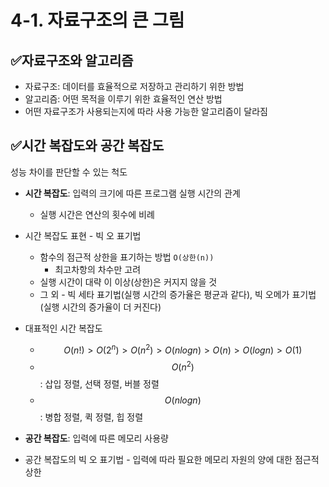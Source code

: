 # 4-1. 자료구조의 큰 그림
## ✅자료구조와 알고리즘
- 자료구조: 데이터를 효율적으로 저장하고 관리하기 위한 방법
- 알고리즘: 어떤 목적을 이루기 위한 효율적인 연산 방법 
- 어떤 자료구조가 사용되는지에 따라 사용 가능한 알고리즘이 달라짐 

## ✅시간 복잡도와 공간 복잡도
성능 차이를 판단할 수 있는 척도
- **시간 복잡도**: 입력의 크기에 따른 프로그램 실행 시간의 관계
  - 실행 시간은 연산의 횟수에 비례
- 시간 복잡도 표현 - 빅 오 표기법
  - 함수의 점근적 상한을 표기하는 방법 `O(상한(n))`
    - 최고차항의 차수만 고려 
  - 실행 시간이 대략 이 이상(상한)은 커지지 않을 것 
  - 그 외 - 빅 세타 표기법(실행 시간의 증가율은 평균과 같다), 빅 오메가 표기법(실행 시간의 증가율이 더 커진다)
- 대표적인 시간 복잡도
  - $$O(n!) > O(2^n) > O(n^2) > O(nlogn) > O(n) > O(logn) > O(1)$$
  - $$O(n^2)$$ : 삽입 정렬, 선택 정렬, 버블 정렬
  - $$O(nlogn)$$ : 병합 정렬, 퀵 정렬, 힙 정렬 


- **공간 복잡도**: 입력에 따른 메모리 사용량
- 공간 복잡도의 빅 오 표기법 - 입력에 따라 필요한 메모리 자원의 양에 대한 점근적 상한
